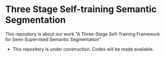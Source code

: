 # Three Stage Self-training Semantic Segmentation
This repository is about our work "A Three-Stage Self-Training Framework for Semi-Supervised Semantic Segmentation"



- This repository is under construction. Codes will be made available.


